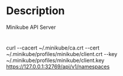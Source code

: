 # Description
Minikube API Server

#

curl --cacert ~/.minikube/ca.crt --cert ~/.minikube/profiles/minikube/client.crt --key ~/.minikube/profiles/minikube/client.key https://127.0.0.1:32769/api/v1/namespaces
